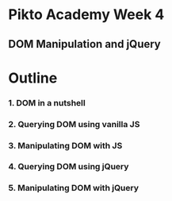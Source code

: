 # Pikto Academy Week 4

## DOM Manipulation and jQuery

# Outline

### 1. DOM in a nutshell
### 2. Querying DOM using vanilla JS
### 3. Manipulating DOM with JS
### 4. Querying DOM using jQuery
### 5. Manipulating DOM with jQuery

